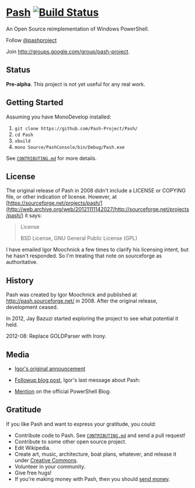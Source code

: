 [Pash](https://github.com/Pash-Project/Pash/) [![Build Status](https://secure.travis-ci.org/Pash-Project/Pash.png?branch=master )](http://travis-ci.org/Pash-Project/Pash)
====

An Open Source reimplementation of Windows PowerShell.  

Follow [@pashproject](http://twitter.com/pashproject)

Join http://groups.google.com/group/pash-project.

Status
------

**Pre-alpha**. This project is not yet useful for any real work.

Getting Started
---------------

<!-- Keep this in synch with CONTRIBUTING.md -->

Assuming you have MonoDevelop installed:

1. `git clone https://github.com/Pash-Project/Pash/`
2. `cd Pash`
3. `xbuild`
4. `mono Source/PashConsole/bin/Debug/Pash.exe`

See [`CONTRIBUTING.md`](CONTRIBUTING.md) for more details.

License
-------

The original release of Pash in 2008 didn't include a LICENSE or COPYING file, or other indication of license. However, at [https://sourceforge.net/projects/pash/](http://web.archive.org/web/20121111142027/http://sourceforge.net/projects/pash/) it says:

> License
>
> BSD License, GNU General Public License (GPL)

I have emailed Igor Moochnick a few times to clarify his licensing intent, but he hasn't responded. So I'm treating that note on sourceforge as authoritative.


History
-------

Pash was created by Igor Moochnick and published at http://pash.sourceforge.net/ in 2008. After the original release, development ceased.

In 2012, Jay Bazuzi started exploring the project to see what potential it held.

2012-08: Replace GOLDParser with Irony.


Media
-----

- [Igor's original announcement](http://igorshare.wordpress.com/2008/04/06/pash-cross-platform-powershell-is-out-in-the-wild-announcement/)

- [Followup blog post](http://igorshare.wordpress.com/2008/04/08/more-on-pash-mono-and-codecamp-9/), Igor's last message about Pash: 

- [Mention](http://blogs.msdn.com/b/powershell/archive/2008/04/08/powershell-on-linux-solaris-mac-etc.aspx) on the official PowerShell Blog: 


Gratitude
---------

If you like Pash and want to express your gratitude, you could:

- Contribute code to Pash. See [`CONTRIBUTING.md`](https://github.com/Pash-Project/Pash/blob/master/CONTRIBUTING.md) and send a pull request!
- Contribute to some other open source project.
- Edit Wikipedia.
- Create art, music, architecture, boat plans, whatever, and release it under [Creative Commons](http://creativecommons.org/licenses/by-sa/2.5/).
- Volunteer in your community.
- Give free hugs!
- If you're making money with Pash, then you should [send money](http://pledgie.com/campaigns/19268).

